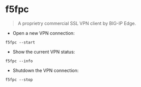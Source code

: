 # f5fpc

> A proprietry commercial SSL VPN client by BIG-IP Edge.

- Open a new VPN connection:

`f5fpc --start`

- Show the current VPN status:

`f5fpc --info`

- Shutdown the VPN connection:

`f5fpc --stop`
